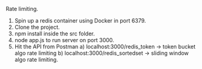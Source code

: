 Rate limiting.

1. Spin up a redis container using Docker in port 6379.
2. Clone the project.
3. npm install inside the src folder.
4. node app.js to run server on port 3000.
5. Hit the API from Postman
   a) localhost:3000/redis_token -> token bucket algo rate limiting
   b) localhost:3000/redis_sortedset -> sliding window algo rate limiting.

